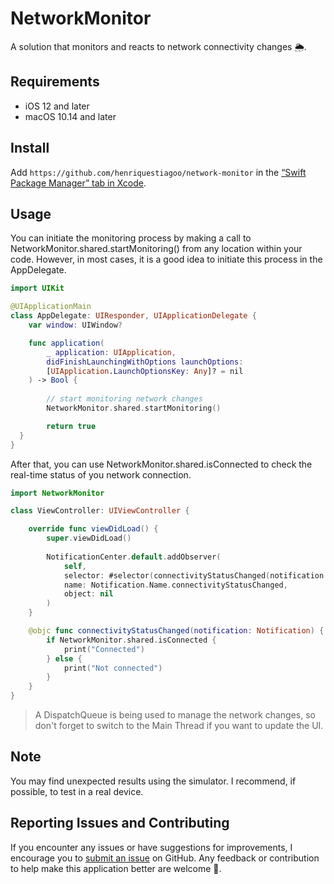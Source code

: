 # NetworkMonitor

A solution that monitors and reacts to network connectivity changes 🌦️.

## Requirements

- iOS 12 and later
- macOS 10.14 and later

## Install

Add `https://github.com/henriquestiagoo/network-monitor` in the [“Swift Package Manager” tab in Xcode](https://developer.apple.com/documentation/xcode/adding_package_dependencies_to_your_app).

## Usage

You can initiate the monitoring process by making a call to NetworkMonitor.shared.startMonitoring() from any location within your code. However, in most cases, it is a good idea to initiate this process in the AppDelegate.

```swift
import UIKit

@UIApplicationMain
class AppDelegate: UIResponder, UIApplicationDelegate {
    var window: UIWindow?

    func application(
        _ application: UIApplication,
        didFinishLaunchingWithOptions launchOptions:
        [UIApplication.LaunchOptionsKey: Any]? = nil
    ) -> Bool {
    
        // start monitoring network changes
        NetworkMonitor.shared.startMonitoring()

        return true
  }
}
```

After that, you can use NetworkMonitor.shared.isConnected to check the real-time status of you network connection.

```swift
import NetworkMonitor

class ViewController: UIViewController {

    override func viewDidLoad() {
        super.viewDidLoad()
        
        NotificationCenter.default.addObserver(
            self, 
            selector: #selector(connectivityStatusChanged(notification:)), 
            name: Notification.Name.connectivityStatusChanged, 
            object: nil
        )
    }

    @objc func connectivityStatusChanged(notification: Notification) {
        if NetworkMonitor.shared.isConnected {
            print("Connected")
        } else {
            print("Not connected")
        }
    }
}
```

> A DispatchQueue is being used to manage the network changes, so don't forget to switch to the Main Thread if you want to update the UI.


## Note

You may find unexpected results using the simulator. I recommend, if possible, to test in a real device.
 

## Reporting Issues and Contributing

If you encounter any issues or have suggestions for improvements, I encourage you to [submit an issue](https://github.com/henriquestiagoo/network-monitor/issues/new) on GitHub. Any feedback or contribution to help make this application better are welcome 🙂.